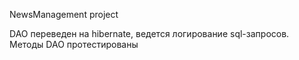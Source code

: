 NewsManagement project

DAO переведен на hibernate, ведется логирование sql-запросов.
Методы DAO протестированы



